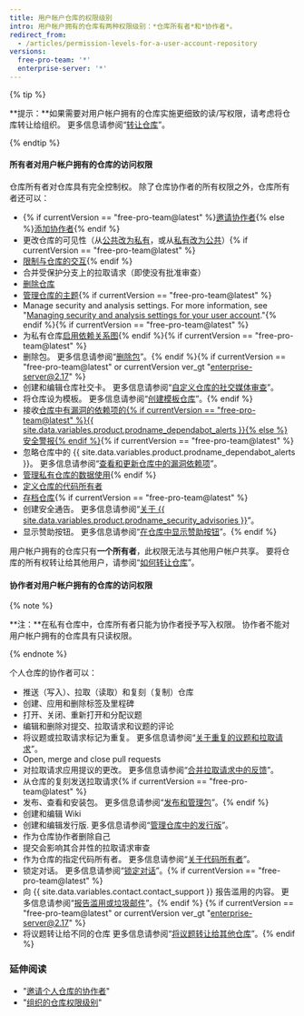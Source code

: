 ```yaml
---
title: 用户帐户仓库的权限级别
intro: 用户帐户拥有的仓库有两种权限级别：*仓库所有者*和*协作者*。
redirect_from:
  - /articles/permission-levels-for-a-user-account-repository
versions:
  free-pro-team: '*'
  enterprise-server: '*'
---
```


{% tip %}

**提示：**如果需要对用户帐户拥有的仓库实施更细致的读/写权限，请考虑将仓库转让给组织。 更多信息请参阅“[转让仓库](/articles/transferring-a-repository)”。

{% endtip %}

#### 所有者对用户帐户拥有的仓库的访问权限

仓库所有者对仓库具有完全控制权。 除了仓库协作者的所有权限之外，仓库所有者还可以：

- {% if currentVersion == "free-pro-team@latest" %}[邀请协作者](/articles/inviting-collaborators-to-a-personal-repository){% else %}[添加协作者](/articles/inviting-collaborators-to-a-personal-repository){% endif %}
- 更改仓库的可见性（从[公共改为私有](/articles/making-a-public-repository-private)，或从[私有改为公共](/articles/making-a-private-repository-public)）{% if currentVersion == "free-pro-team@latest" %}
- [限制与仓库的交互](/articles/limiting-interactions-with-your-repository){% endif %}
- 合并受保护分支上的拉取请求（即使没有批准审查）
- [删除仓库](/articles/deleting-a-repository)
- [管理仓库的主题](/articles/classifying-your-repository-with-topics){% if currentVersion == "free-pro-team@latest" %}
- Manage security and analysis settings. For more information, see "[Managing security and analysis settings for your user account](/github/setting-up-and-managing-your-github-user-account/managing-security-and-analysis-settings-for-your-user-account)."{% endif %}{% if currentVersion == "free-pro-team@latest" %}
- 为私有仓库[启用依赖关系图](/github/visualizing-repository-data-with-graphs/exploring-the-dependencies-and-dependents-of-a-repository){% endif %}{% if currentVersion == "free-pro-team@latest" %}
- 删除包。 更多信息请参阅“[删除包](/github/managing-packages-with-github-packages/deleting-a-package)”。{% endif %}{% if currentVersion == "free-pro-team@latest" or currentVersion ver_gt "enterprise-server@2.17" %}
- 创建和编辑仓库社交卡。 更多信息请参阅“[自定义仓库的社交媒体审查](/articles/customizing-your-repositorys-social-media-preview)”。
- 将仓库设为模板。 更多信息请参阅“[创建模板仓库](/articles/creating-a-template-repository)”。{% endif %}
- 接收[仓库中有漏洞的依赖项的{% if currentVersion == "free-pro-team@latest" %}{{ site.data.variables.product.prodname_dependabot_alerts }}{% else %}安全警报{% endif %}](/github/managing-security-vulnerabilities/about-alerts-for-vulnerable-dependencies){% if currentVersion == "free-pro-team@latest" %}
- 忽略仓库中的 {{ site.data.variables.product.prodname_dependabot_alerts }}。 更多信息请参阅“[查看和更新仓库中的漏洞依赖项](/github/managing-security-vulnerabilities/viewing-and-updating-vulnerable-dependencies-in-your-repository)”。
- [管理私有仓库的数据使用](/github/understanding-how-github-uses-and-protects-your-data/managing-data-use-settings-for-your-private-repository){% endif %}
- [定义仓库的代码所有者](/articles/about-code-owners)
- [存档仓库](/articles/about-archiving-repositories){% if currentVersion == "free-pro-team@latest" %}
- 创建安全通告。 更多信息请参阅“[关于 {{ site.data.variables.product.prodname_security_advisories }}](/github/managing-security-vulnerabilities/about-github-security-advisories)”。
- 显示赞助按钮。 更多信息请参阅“[在仓库中显示赞助按钮](/articles/displaying-a-sponsor-button-in-your-repository)”。{% endif %}

用户帐户拥有的仓库只有**一个所有者**，此权限无法与其他用户帐户共享。 要将仓库的所有权转让给其他用户，请参阅“[如何转让仓库](/articles/how-to-transfer-a-repository)”。

#### 协作者对用户帐户拥有的仓库的访问权限

{% note %}

**注：**在私有仓库中，仓库所有者只能为协作者授予写入权限。 协作者不能对用户帐户拥有的仓库具有只读权限。

{% endnote %}

个人仓库的协作者可以：

- 推送（写入）、拉取（读取）和复刻（复制）仓库
- 创建、应用和删除标签及里程碑
- 打开、关闭、重新打开和分配议题
- 编辑和删除对提交、拉取请求和议题的评论
- 将议题或拉取请求标记为重复。 更多信息请参阅“[关于重复的议题和拉取请求](/articles/about-duplicate-issues-and-pull-requests)”。
- Open, merge and close pull requests
- 对拉取请求应用提议的更改。 更多信息请参阅“[合并拉取请求中的反馈](/articles/incorporating-feedback-in-your-pull-request)”。
- 从仓库的复刻发送拉取请求{% if currentVersion == "free-pro-team@latest" %}
- 发布、查看和安装包。 更多信息请参阅“[发布和管理包](/github/managing-packages-with-github-packages/publishing-and-managing-packages)”。{% endif %}
- 创建和编辑 Wiki
- 创建和编辑发行版. 更多信息请参阅“[管理仓库中的发行版](/github/administering-a-repository/managing-releases-in-a-repository)”。
- 作为仓库协作者删除自己
- 提交会影响其合并性的拉取请求审查
- 作为仓库的指定代码所有者。 更多信息请参阅“[关于代码所有者](/articles/about-code-owners)”。
- 锁定对话。 更多信息请参阅“[锁定对话](/articles/locking-conversations)”。{% if currentVersion == "free-pro-team@latest" %}
- 向 {{ site.data.variables.contact.contact_support }} 报告滥用的内容。 更多信息请参阅“[报告滥用或垃圾邮件](/articles/reporting-abuse-or-spam)”。{% endif %}
{% if currentVersion == "free-pro-team@latest" or currentVersion ver_gt "enterprise-server@2.17" %}
- 将议题转让给不同的仓库 更多信息请参阅“[将议题转让给其他仓库](/articles/transferring-an-issue-to-another-repository)”。{% endif %}

### 延伸阅读

- "[邀请个人仓库的协作者](/articles/inviting-collaborators-to-a-personal-repository)"
- "[组织的仓库权限级别](/articles/repository-permission-levels-for-an-organization)"
